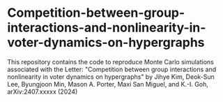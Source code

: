 # Competition-between-group-interactions-and-nonlinearity-in-voter-dynamics-on-hypergraphs

This repository contains the code to reproduce Monte Carlo simulations associated with the Letter:
"Competition between group interactions and nonlinearity in voter dynamics on hypergraphs" by Jihye Kim, Deok-Sun Lee, Byungjoon Min, Mason A. Porter, Maxi San Miguel, and K.-I. Goh,
arXiv:2407.xxxxx (2024)
